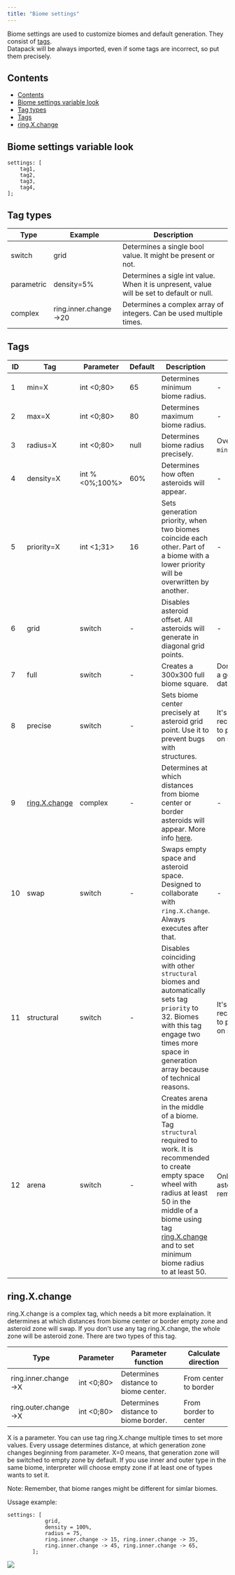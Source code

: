 ```yaml
---
title: "Biome settings"
---
```


Biome settings are used to customize biomes and default generation. They consist of [tags](#tags).  
Datapack will be always imported, even if some tags are incorrect, so put them precisely.

## Contents

- [Contents](#contents)
- [Biome settings variable look](#biome-settings-variable-look)
- [Tag types](#tag-types)
- [Tags](#tags)
- [ring.X.change](#ringxchange)

## Biome settings variable look

```text
settings: [
	tag1,
	tag2,
	tag3,
	tag4,
];
```

## Tag types

| Type       | Example               | Description                                                                               |
| ---------- | --------------------- | ----------------------------------------------------------------------------------------- |
| switch     | grid                  | Determines a single bool value. It might be present or not.                               |
| parametric | density=5%            | Determines a sigle int value. When it is unpresent, value will be set to default or null. |
| complex    | ring.inner.change->20 | Determines a complex array of integers. Can be used multiple times.                       |

## Tags

| ID  | Tag                           | Parameter       | Default | Description                                                                                                                                                                                                                                                       | Note                                           |
| --- | ----------------------------- | --------------- | ------- | ----------------------------------------------------------------------------------------------------------------------------------------------------------------------------------------------------------------------------------------------------------------- | ---------------------------------------------- |
| 1   | min=X                         | int <0;80>      | 65      | Determines minimum biome radius.                                                                                                                                                                                                                                  | -                                              |
| 2   | max=X                         | int <0;80>      | 80      | Determines maximum biome radius.                                                                                                                                                                                                                                  | -                                              |
| 3   | radius=X                      | int <0;80>      | null    | Determines biome radius precisely.                                                                                                                                                                                                                                | Overwrites `min` and `max`.                    |
| 4   | density=X                     | int % <0%;100%> | 60%     | Determines how often asteroids will appear.                                                                                                                                                                                                                       | -                                              |
| 5   | priority=X                    | int <1;31>      | 16      | Sets generation priority, when two biomes coincide each other. Part of a biome with a lower priority will be overwritten by another.                                                                                                                              | -                                              |
| 6   | grid                          | switch          | -       | Disables asteroid offset. All asteroids will generate in diagonal grid points.                                                                                                                                                                                    | -                                              |
| 7   | full                          | switch          | -       | Creates a 300x300 full biome square.                                                                                                                                                                                                                              | Don't use it in a good datapack.               |
| 8   | precise                       | switch          | -       | Sets biome center precisely at asteroid grid point. Use it to prevent bugs with structures.                                                                                                                                                                       | It's recommended to put it only on structures. |
| 9   | [ring.X.change](#ringxchange) | complex         | -       | Determines at which distances from biome center or border asteroids will appear. More info [here](#ringxchange).                                                                                                                                                  | -                                              |
| 10  | swap                          | switch          | -       | Swaps empty space and asteroid space. Designed to collaborate with `ring.X.change`. Always executes after that.                                                                                                                                                   | -                                              |
| 11  | structural                    | switch          | -       | Disables coinciding with other `structural` biomes and automatically sets tag `priority` to 32. Biomes with this tag engage two times more space in generation array because of technical reasons.                                                                | It's recommended to put it only on structures. |
| 12  | arena                         | switch          | -       | Creates arena in the middle of a biome. Tag `structural` required to work. It is recommended to create empty space wheel with radius at least 50 in the middle of a biome using tag [ring.X.change](#ringxchange) and to set minimum biome radius to at least 50. | Only manual asteroid remove.                   |

## ring.X.change

ring.X.change is a complex tag, which needs a bit more explaination.
It determines at which distances from biome center or border empty zone and asteroid zone will swap.
If you don't use any tag ring.X.change, the whole zone will be asteroid zone.
There are two types of this tag.

| Type                 | Parameter | Parameter function                   | Calculate direction   |
| -------------------- | --- | ------------------------------------ | --------------------- |
| ring.inner.change->X | int <0;80> | Determines distance to biome center. | From center to border |
| ring.outer.change->X | int <0;80> | Determines distance to biome border. | From border to center |

X is a parameter. You can use tag ring.X.change multiple times to set more values.
Every ussage determines distance, at which generation zone changes beginning from parameter.
X=0 means, that generation zone will be switched to empty zone by default.
If you use inner and outer type in the same biome, interpreter will choose empty zone if at least one
of types wants to set it.

Note: Remember, that biome ranges might be different for simlar biomes.

Ussage example:

```text
settings: [
			grid,
			density = 100%,
			radius = 75,
			ring.inner.change -> 15, ring.inner.change -> 35,
			ring.inner.change -> 45, ring.inner.change -> 65,
		];
```

![](/img/biome_preview1.png)